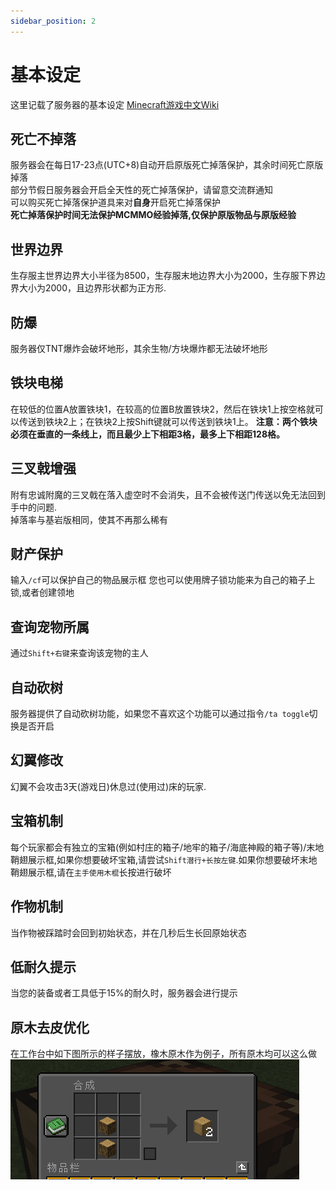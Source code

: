 ```yaml
---
sidebar_position: 2
---
```


# 基本设定
这里记载了服务器的基本设定 [Minecraft游戏中文Wiki](https://zh.minecraft.wiki/)  

## 死亡不掉落
服务器会在每日17-23点(UTC+8)自动开启原版死亡掉落保护，其余时间死亡原版掉落  
部分节假日服务器会开启全天性的死亡掉落保护，请留意交流群通知  
可以购买死亡掉落保护道具来对**自身**开启死亡掉落保护  
**死亡掉落保护时间无法保护MCMMO经验掉落,仅保护原版物品与原版经验**
## 世界边界
生存服主世界边界大小半径为8500，生存服末地边界大小为2000，生存服下界边界大小为2000，且边界形状都为正方形.
## 防爆
服务器仅TNT爆炸会破坏地形，其余生物/方块爆炸都无法破坏地形
## 铁块电梯
在较低的位置A放置铁块1，在较高的位置B放置铁块2，然后在铁块1上按空格就可以传送到铁块2上；在铁块2上按Shift键就可以传送到铁块1上。
**注意：两个铁块必须在垂直的一条线上，而且最少上下相距3格，最多上下相距128格。**
## 三叉戟增强
附有忠诚附魔的三叉戟在落入虚空时不会消失，且不会被传送门传送以免无法回到手中的问题.  
掉落率与基岩版相同，使其不再那么稀有  
## 财产保护
输入`/cf`可以保护自己的物品展示框
您也可以使用牌子锁功能来为自己的箱子上锁,或者创建领地
## 查询宠物所属
通过`Shift+右键`来查询该宠物的主人
## 自动砍树
服务器提供了自动砍树功能，如果您不喜欢这个功能可以通过指令`/ta toggle`切换是否开启
## 幻翼修改
幻翼不会攻击3天(游戏日)休息过(使用过)床的玩家.
## 宝箱机制
每个玩家都会有独立的宝箱(例如村庄的箱子/地牢的箱子/海底神殿的箱子等)/末地鞘翅展示框,如果你想要破坏宝箱,请尝试`Shift潜行+长按左键`.如果你想要破坏末地鞘翅展示框,请在`主手使用木棍`长按进行破坏
## 作物机制
当作物被踩踏时会回到初始状态，并在几秒后生长回原始状态
## 低耐久提示
当您的装备或者工具低于15%的耐久时，服务器会进行提示
## 原木去皮优化
在工作台中如下图所示的样子摆放，橡木原木作为例子，所有原木均可以这么做  
![](_images/去皮优化.png)  